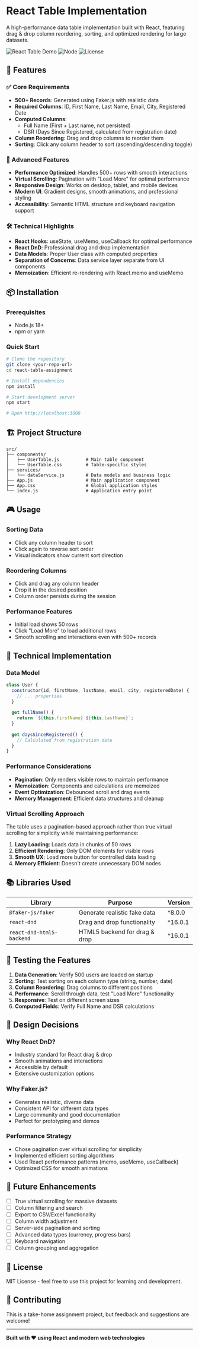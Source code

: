 # React Table Implementation

A high-performance data table implementation built with React, featuring drag & drop column reordering, sorting, and optimized rendering for large datasets.

![React Table Demo](https://img.shields.io/badge/React-18.2.0-blue)
![Node](https://img.shields.io/badge/Node-18%2B-green)
![License](https://img.shields.io/badge/License-MIT-yellow)

## 🚀 Features

### ✅ Core Requirements
- **500+ Records**: Generated using Faker.js with realistic data
- **Required Columns**: ID, First Name, Last Name, Email, City, Registered Date
- **Computed Columns**: 
  - Full Name (First + Last name, not persisted)
  - DSR (Days Since Registered, calculated from registration date)
- **Column Reordering**: Drag and drop columns to reorder them
- **Sorting**: Click any column header to sort (ascending/descending toggle)

### 🎯 Advanced Features
- **Performance Optimized**: Handles 500+ rows with smooth interactions
- **Virtual Scrolling**: Pagination with "Load More" for optimal performance
- **Responsive Design**: Works on desktop, tablet, and mobile devices
- **Modern UI**: Gradient designs, smooth animations, and professional styling
- **Accessibility**: Semantic HTML structure and keyboard navigation support

### 🛠 Technical Highlights
- **React Hooks**: useState, useMemo, useCallback for optimal performance
- **React DnD**: Professional drag and drop implementation
- **Data Models**: Proper User class with computed properties
- **Separation of Concerns**: Data service layer separate from UI components
- **Memoization**: Efficient re-rendering with React.memo and useMemo

## 📦 Installation

### Prerequisites
- Node.js 18+ 
- npm or yarn

### Quick Start
```bash
# Clone the repository
git clone <your-repo-url>
cd react-table-assignment

# Install dependencies
npm install

# Start development server
npm start

# Open http://localhost:3000
```

## 🏗 Project Structure
```
src/
├── components/
│   ├── UserTable.js          # Main table component
│   └── UserTable.css         # Table-specific styles
├── services/
│   └── dataService.js        # Data models and business logic
├── App.js                    # Main application component
├── App.css                   # Global application styles
└── index.js                  # Application entry point
```

## 🎮 Usage

### Sorting Data
- Click any column header to sort
- Click again to reverse sort order
- Visual indicators show current sort direction

### Reordering Columns
- Click and drag any column header
- Drop it in the desired position
- Column order persists during the session

### Performance Features
- Initial load shows 50 rows
- Click "Load More" to load additional rows
- Smooth scrolling and interactions even with 500+ records

## 🔧 Technical Implementation

### Data Model
```javascript
class User {
  constructor(id, firstName, lastName, email, city, registeredDate) {
    // ... properties
  }
  
  get fullName() {
    return `${this.firstName} ${this.lastName}`;
  }
  
  get daysSinceRegistered() {
    // Calculated from registration date
  }
}
```

### Performance Considerations
- **Pagination**: Only renders visible rows to maintain performance
- **Memoization**: Components and calculations are memoized
- **Event Optimization**: Debounced scroll and drag events
- **Memory Management**: Efficient data structures and cleanup

### Virtual Scrolling Approach
The table uses a pagination-based approach rather than true virtual scrolling for simplicity while maintaining performance:

1. **Lazy Loading**: Loads data in chunks of 50 rows
2. **Efficient Rendering**: Only DOM elements for visible rows
3. **Smooth UX**: Load more button for controlled data loading
4. **Memory Efficient**: Doesn't create unnecessary DOM nodes

## 📚 Libraries Used

| Library | Purpose | Version |
|---------|---------|---------|
| `@faker-js/faker` | Generate realistic fake data | ^8.0.0 |
| `react-dnd` | Drag and drop functionality | ^16.0.1 |
| `react-dnd-html5-backend` | HTML5 backend for drag & drop | ^16.0.1 |

## 🧪 Testing the Features

1. **Data Generation**: Verify 500 users are loaded on startup
2. **Sorting**: Test sorting on each column type (string, number, date)
3. **Column Reordering**: Drag columns to different positions
4. **Performance**: Scroll through data, test "Load More" functionality
5. **Responsive**: Test on different screen sizes
6. **Computed Fields**: Verify Full Name and DSR calculations

## 🎨 Design Decisions

### Why React DnD?
- Industry standard for React drag & drop
- Smooth animations and interactions
- Accessible by default
- Extensive customization options

### Why Faker.js?
- Generates realistic, diverse data
- Consistent API for different data types
- Large community and good documentation
- Perfect for prototyping and demos

### Performance Strategy
- Chose pagination over virtual scrolling for simplicity
- Implemented efficient sorting algorithms
- Used React performance patterns (memo, useMemo, useCallback)
- Optimized CSS for smooth animations

## 🚀 Future Enhancements

- [ ] True virtual scrolling for massive datasets
- [ ] Column filtering and search
- [ ] Export to CSV/Excel functionality
- [ ] Column width adjustment
- [ ] Server-side pagination and sorting
- [ ] Advanced data types (currency, progress bars)
- [ ] Keyboard navigation
- [ ] Column grouping and aggregation

## 📄 License

MIT License - feel free to use this project for learning and development.

## 🤝 Contributing

This is a take-home assignment project, but feedback and suggestions are welcome!

---

**Built with ❤️ using React and modern web technologies**
